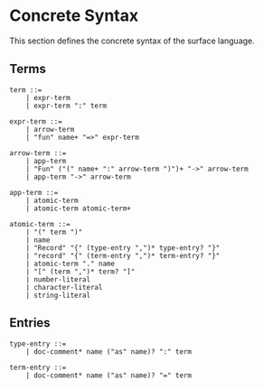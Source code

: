 # Concrete Syntax

This section defines the concrete syntax of the surface language.

## Terms

```text
term ::=
    | expr-term
    | expr-term ":" term

expr-term ::=
    | arrow-term
    | "fun" name+ "=>" expr-term

arrow-term ::=
    | app-term
    | "Fun" ("(" name+ ":" arrow-term ")")+ "->" arrow-term
    | app-term "->" arrow-term

app-term ::=
    | atomic-term
    | atomic-term atomic-term+

atomic-term ::=
    | "(" term ")"
    | name
    | "Record" "{" (type-entry ",")* type-entry? "}"
    | "record" "{" (term-entry ",")* term-entry? "}"
    | atomic-term "." name
    | "[" (term ",")* term? "]"
    | number-literal
    | character-literal
    | string-literal
```

## Entries

```text
type-entry ::=
    | doc-comment* name ("as" name)? ":" term

term-entry ::=
    | doc-comment* name ("as" name)? "=" term
```

